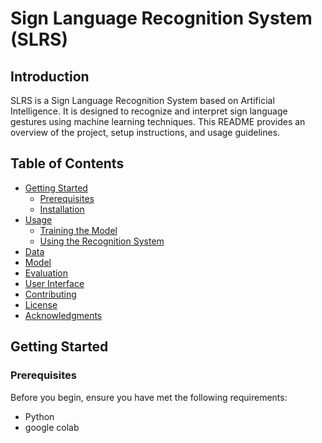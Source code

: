 # Sign Language Recognition System (SLRS)

## Introduction

SLRS is a Sign Language Recognition System based on Artificial Intelligence. It is designed to recognize and interpret sign language gestures using machine learning techniques. This README provides an overview of the project, setup instructions, and usage guidelines.

## Table of Contents

- [Getting Started](#getting-started)
  - [Prerequisites](#prerequisites)
  - [Installation](#installation)
- [Usage](#usage)
  - [Training the Model](#training-the-model)
  - [Using the Recognition System](#using-the-recognition-system)
- [Data](#data)
- [Model](#model)
- [Evaluation](#evaluation)
- [User Interface](#user-interface)
- [Contributing](#contributing)
- [License](#license)
- [Acknowledgments](#acknowledgments)

## Getting Started

### Prerequisites

Before you begin, ensure you have met the following requirements:

- Python 
- google colab


